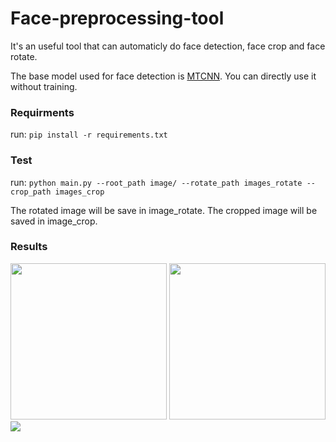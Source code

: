 # Face-preprocessing-tool
It's an useful tool that can automaticly do face detection, face crop and face rotate.

The base model used for face detection is [MTCNN](https://github.com/pangyupo/mxnet_mtcnn_face_detection). You can directly use it without training.

### Requirments
run:
`pip install -r requirements.txt`

### Test
run:
`python main.py --root_path image/ --rotate_path images_rotate --crop_path images_crop`

The rotated image will be save in image_rotate.
The cropped image will be saved in image_crop.

### Results
<img src="https://github.com/wanfb/Face-Preprocessing-Tool/blob/master/image/Jay.jpg" width = "250" height = "250" />
<img src="https://github.com/wanfb/Face-Preprocessing-Tool/blob/master/images_rotate/Jay.jpg" width = "250" height = "250"/>
<img src="https://github.com/wanfb/Face-Preprocessing-Tool/blob/master/images_crop/Jay.jpg"/>
